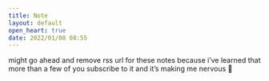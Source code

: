 ```yaml
---
title: Note
layout: default
open_heart: true
date: 2022/01/08 08:55
---
```


might go ahead and remove rss url for these notes because i’ve learned that more than a few of you subscribe to it and it’s making me nervous 🥲
